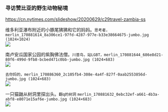 ### 寻访赞比亚的野生动物秘境
https://cn.nytimes.com/slideshow/20200629/c29travel-zambia-ss

维多利亚瀑布附近的小豚尾狒狒和它的妈妈。`思考者，merlin_170881614_8a306ce1-97fd-4287-977e-b33e38664675-jumbo.jpg (1024×1024)`<br>
![](https://static01.nyt.com/images/2020/03/30/travel/30travel-zambia-2/merlin_170881614_8a306ce1-97fd-4287-977e-b33e38664675-jumbo.jpg)

南卢安瓜国家公园的紫胸佛法僧。`川普鸟，站LGBT，merlin_170881644_686e8d21-80f6-499d-9fb8-bcbed471c0bb-jumbo.jpg (1024×683)`<br>
![](https://static01.nyt.com/images/2020/03/30/travel/30travel-zambia-10/merlin_170881644_686e8d21-80f6-499d-9fb8-bcbed471c0bb-jumbo.jpg)

`去你妈的，merlin_170886360_2c105fb4-308e-4a4f-827f-0aab2553856d-jumbo.jpg (1024×683)`<br>
![](https://static01.nyt.com/images/2020/03/30/travel/30travel-zambia-3/merlin_170886360_2c105fb4-308e-4a4f-827f-0aab2553856d-jumbo.jpg)

一只猫鼬从树洞里探出头。`翻q的树洞`
`merlin_170881632_0ebc32ef-a661-4b3a-abf8-e8071e15af6e-jumbo.jpg (1024×683)`<br>
![](https://static01.nyt.com/images/2020/03/30/travel/30travel-zambia-11/merlin_170881632_0ebc32ef-a661-4b3a-abf8-e8071e15af6e-jumbo.jpg)
